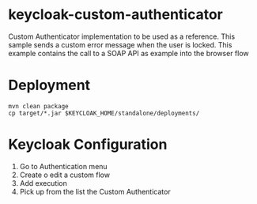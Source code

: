 # keycloak-custom-authenticator
Custom Authenticator implementation to be used as a reference. 
This sample sends a custom error message when the user is locked.
This example contains the call to a SOAP API as example into the browser flow

# Deployment
```shell script
mvn clean package
cp target/*.jar $KEYCLOAK_HOME/standalone/deployments/
```

# Keycloak Configuration

1. Go to Authentication menu
2. Create o edit a custom flow
3. Add execution
4. Pick up from the list the Custom Authenticator

